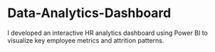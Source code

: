 # Data-Analytics-Dashboard
I developed an interactive HR analytics dashboard using Power BI to visualize key employee metrics and attrition patterns.
